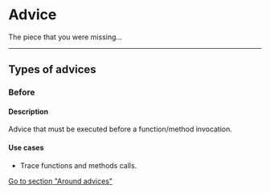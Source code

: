 [techiestone]: # (a)

[techiestone2]: # (
kind: blog
description: |
  Hello my friend
)


# Advice

The piece that you were missing...

---
## Types of advices

### Before

#### Description

Advice that must be executed before a function/method invocation.


#### Use cases

- Trace functions and methods calls.

[Go to section "Around advices"](/advices/around)
